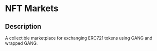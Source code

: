 # NFT Markets

## Description

A collectible marketplace for exchanging ERC721 tokens using GANG and wrapped GANG.
